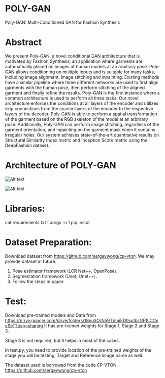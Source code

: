 # POLY-GAN
Poly-GAN: Multi-Conditioned GAN for Fashion Synthesis
# Abstract

We present Poly-GAN, a novel conditional GAN architecture that is motivated
by Fashion Synthesis, an application where garments are automatically placed on
images of human models at an arbitrary pose. Poly-GAN allows conditioning on
multiple inputs and is suitable for many tasks, including image alignment, image
stitching and inpainting. Existing methods have a similar pipeline where three
different networks are used to first align garments with the human pose, then
perform stitching of the aligned garment and finally refine the results. Poly-GAN
is the first instance where a common architecture is used to perform all three tasks.
Our novel architecture enforces the conditions at all layers of the encoder and
utilizes skip connections from the coarse layers of the encoder to the respective
layers of the decoder. Poly-GAN is able to perform a spatial transformation of the
garment based on the RGB skeleton of the model at an arbitrary pose. Additionally,
Poly-GAN can perform image stitching, regardless of the garment orientation,
and inpainting on the garment mask when it contains irregular holes. Our system
achieves state-of-the-art quantitative results on Structural Similarity Index metric
and Inception Score metric using the DeepFashion dataset.


# Architecture of POLY-GAN
![Alt text](https://github.com/nile649/POLY-GAN/blob/master/images/Pipeline_Poly_Gan_final_3.png?raw=true "Flow Diagram")

![Alt text](https://github.com/nile649/POLY-GAN/blob/master/images/Poly_Gan_Inside(1)(2)(3)(1)(1).png?raw=true "Architecture")

# Libraries:
cat requirements.txt | xargs -n 1 pip install

# Dataset Preparation:
Download dataset from https://github.com/sergeywong/cp-vton.
We may provide dataset in future.
1. Pose estimator framework (LCR Net++, OpenPose).
2. Segmentation framework (Unet, Unet++).
3. Follow the steps in paper.


# Test:
Download pre-trained models and Data from https://drive.google.com/drive/folders/18eu3OrNh9TbmiED0sotbzGPtLCCecSeT?usp=sharing
It has pre-trained weights for Stage 1, Stage 2 and Stage 3.

Stage 3 is not required, but it helps in most of the cases.

In test.py, you need to provide location of the pre-trained weights of the stage you will be testing, Target and Reference Image name as well.

The dataset used is borrowed from the code CP-VTON
https://github.com/sergeywong/cp-vton
